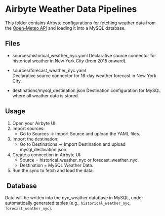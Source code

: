 # Airbyte Weather Data Pipelines

This folder contains Airbyte configurations for fetching weather data from the 
[Open-Meteo API](https://open-meteo.com/) and loading it into a MySQL database.

##  Files
- sources/historical_weather_nyc.yaml
  Declarative source connector for historical weather in New York City (from 2015 onward).  

- sources/forecast_weather_nyc.yaml  
  Declarative source connector for 16-day weather forecast in New York City.  

- destinations/mysql_destination.json
  Destination configuration for MySQL where all weather data is stored.

##  Usage
1. Open your Airbyte UI.  
2. Import sources:  
   - Go to Sources → Import Source and upload the YAML files.  
3. Import the destination:  
   - Go to Destinations → Import Destination and upload mysql_destination.json.  
4. Create a connection in Airbyte UI:  
   - Source = historical_weather_nyc or forecast_weather_nyc.  
   - Destination = MySQL Weather Data.   
5. Run the sync to fetch and load the data.

## ️ Database
Data will be written into the nyc_weather database in MySQL, under automatically generated tables 
(e.g., `historical_weather_nyc`, `forecast_weather_nyc`).  
